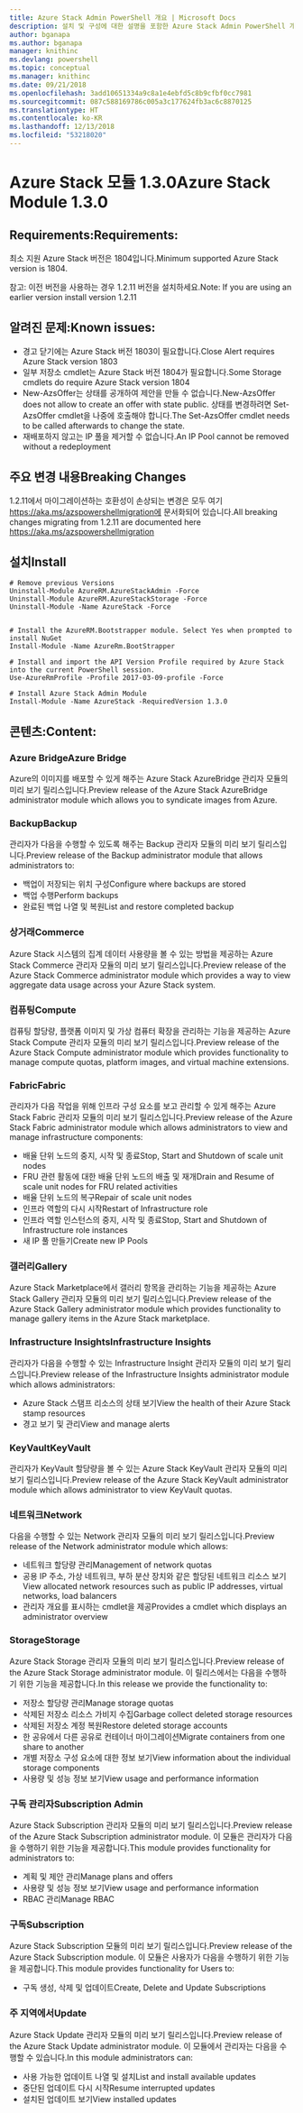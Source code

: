 ```yaml
---
title: Azure Stack Admin PowerShell 개요 | Microsoft Docs
description: 설치 및 구성에 대한 설명을 포함한 Azure Stack Admin PowerShell 개요입니다.
author: bganapa
ms.author: bganapa
manager: knithinc
ms.devlang: powershell
ms.topic: conceptual
ms.manager: knithinc
ms.date: 09/21/2018
ms.openlocfilehash: 3add10651334a9c8a1e4ebfd5c8b9cfbf0cc7981
ms.sourcegitcommit: 087c588169786c005a3c177624fb3ac6c8870125
ms.translationtype: HT
ms.contentlocale: ko-KR
ms.lasthandoff: 12/13/2018
ms.locfileid: "53218020"
---
```

# <a name="azure-stack-module-130"></a><span data-ttu-id="605d2-103">Azure Stack 모듈 1.3.0</span><span class="sxs-lookup"><span data-stu-id="605d2-103">Azure Stack Module 1.3.0</span></span>

## <a name="requirements"></a><span data-ttu-id="605d2-104">Requirements:</span><span class="sxs-lookup"><span data-stu-id="605d2-104">Requirements:</span></span>
<span data-ttu-id="605d2-105">최소 지원 Azure Stack 버전은 1804입니다.</span><span class="sxs-lookup"><span data-stu-id="605d2-105">Minimum supported Azure Stack version is 1804.</span></span>

<span data-ttu-id="605d2-106">참고: 이전 버전을 사용하는 경우 1.2.11 버전을 설치하세요.</span><span class="sxs-lookup"><span data-stu-id="605d2-106">Note: If you are using an earlier version install version 1.2.11</span></span>

## <a name="known-issues"></a><span data-ttu-id="605d2-107">알려진 문제:</span><span class="sxs-lookup"><span data-stu-id="605d2-107">Known issues:</span></span>

- <span data-ttu-id="605d2-108">경고 닫기에는 Azure Stack 버전 1803이 필요합니다.</span><span class="sxs-lookup"><span data-stu-id="605d2-108">Close Alert requires Azure Stack version 1803</span></span>
- <span data-ttu-id="605d2-109">일부 저장소 cmdlet는 Azure Stack 버전 1804가 필요합니다.</span><span class="sxs-lookup"><span data-stu-id="605d2-109">Some Storage cmdlets do require Azure Stack version 1804</span></span>
- <span data-ttu-id="605d2-110">New-AzsOffer는 상태를 공개하여 제안을 만들 수 없습니다.</span><span class="sxs-lookup"><span data-stu-id="605d2-110">New-AzsOffer does not allow to create an offer with state public.</span></span> <span data-ttu-id="605d2-111">상태를 변경하려면 Set-AzsOffer cmdlet을 나중에 호출해야 합니다.</span><span class="sxs-lookup"><span data-stu-id="605d2-111">The Set-AzsOffer cmdlet needs to be called afterwards to change the state.</span></span>
- <span data-ttu-id="605d2-112">재배포하지 않고는 IP 풀을 제거할 수 없습니다.</span><span class="sxs-lookup"><span data-stu-id="605d2-112">An IP Pool cannot be removed without a redeployment</span></span>

## <a name="breaking-changes"></a><span data-ttu-id="605d2-113">주요 변경 내용</span><span class="sxs-lookup"><span data-stu-id="605d2-113">Breaking Changes</span></span>
<span data-ttu-id="605d2-114">1.2.11에서 마이그레이션하는 호환성이 손상되는 변경은 모두 여기 https://aka.ms/azspowershellmigration에 문서화되어 있습니다.</span><span class="sxs-lookup"><span data-stu-id="605d2-114">All breaking changes migrating from 1.2.11 are documented here https://aka.ms/azspowershellmigration</span></span>

## <a name="install"></a><span data-ttu-id="605d2-115">설치</span><span class="sxs-lookup"><span data-stu-id="605d2-115">Install</span></span>
```
# Remove previous Versions
Uninstall-Module AzureRM.AzureStackAdmin -Force
Uninstall-Module AzureRM.AzureStackStorage -Force
Uninstall-Module -Name AzureStack -Force 


# Install the AzureRM.Bootstrapper module. Select Yes when prompted to install NuGet
Install-Module -Name AzureRm.BootStrapper

# Install and import the API Version Profile required by Azure Stack into the current PowerShell session.
Use-AzureRmProfile -Profile 2017-03-09-profile -Force

# Install Azure Stack Admin Module
Install-Module -Name AzureStack -RequiredVersion 1.3.0
```
## <a name="content"></a><span data-ttu-id="605d2-116">콘텐츠:</span><span class="sxs-lookup"><span data-stu-id="605d2-116">Content:</span></span>
### <a name="azure-bridge"></a><span data-ttu-id="605d2-117">Azure Bridge</span><span class="sxs-lookup"><span data-stu-id="605d2-117">Azure Bridge</span></span>
<span data-ttu-id="605d2-118">Azure의 이미지를 배포할 수 있게 해주는 Azure Stack AzureBridge 관리자 모듈의 미리 보기 릴리스입니다.</span><span class="sxs-lookup"><span data-stu-id="605d2-118">Preview release of the Azure Stack AzureBridge administrator module which allows you to syndicate images from Azure.</span></span>

### <a name="backup"></a><span data-ttu-id="605d2-119">Backup</span><span class="sxs-lookup"><span data-stu-id="605d2-119">Backup</span></span>
<span data-ttu-id="605d2-120">관리자가 다음을 수행할 수 있도록 해주는 Backup 관리자 모듈의 미리 보기 릴리스입니다.</span><span class="sxs-lookup"><span data-stu-id="605d2-120">Preview release of the Backup administrator module that allows administrators to:</span></span>
- <span data-ttu-id="605d2-121">백업이 저장되는 위치 구성</span><span class="sxs-lookup"><span data-stu-id="605d2-121">Configure where backups are stored</span></span>
- <span data-ttu-id="605d2-122">백업 수행</span><span class="sxs-lookup"><span data-stu-id="605d2-122">Perform backups</span></span>
- <span data-ttu-id="605d2-123">완료된 백업 나열 및 복원</span><span class="sxs-lookup"><span data-stu-id="605d2-123">List and restore completed backup</span></span>

### <a name="commerce"></a><span data-ttu-id="605d2-124">상거래</span><span class="sxs-lookup"><span data-stu-id="605d2-124">Commerce</span></span>
<span data-ttu-id="605d2-125">Azure Stack 시스템의 집계 데이터 사용량을 볼 수 있는 방법을 제공하는 Azure Stack Commerce 관리자 모듈의 미리 보기 릴리스입니다.</span><span class="sxs-lookup"><span data-stu-id="605d2-125">Preview release of the Azure Stack Commerce administrator module which provides a way to view aggregate data usage across your Azure Stack system.</span></span>

### <a name="compute"></a><span data-ttu-id="605d2-126">컴퓨팅</span><span class="sxs-lookup"><span data-stu-id="605d2-126">Compute</span></span>
<span data-ttu-id="605d2-127">컴퓨팅 할당량, 플랫폼 이미지 및 가상 컴퓨터 확장을 관리하는 기능을 제공하는 Azure Stack Compute 관리자 모듈의 미리 보기 릴리스입니다.</span><span class="sxs-lookup"><span data-stu-id="605d2-127">Preview release of the Azure Stack Compute administrator module which provides functionality to manage compute quotas, platform images, and virtual machine extensions.</span></span>

### <a name="fabric"></a><span data-ttu-id="605d2-128">Fabric</span><span class="sxs-lookup"><span data-stu-id="605d2-128">Fabric</span></span>
<span data-ttu-id="605d2-129">관리자가 다음 작업을 위해 인프라 구성 요소를 보고 관리할 수 있게 해주는 Azure Stack Fabric 관리자 모듈의 미리 보기 릴리스입니다.</span><span class="sxs-lookup"><span data-stu-id="605d2-129">Preview release of the Azure Stack Fabric administrator module which allows administrators to view and manage infrastructure components:</span></span>
- <span data-ttu-id="605d2-130">배율 단위 노드의 중지, 시작 및 종료</span><span class="sxs-lookup"><span data-stu-id="605d2-130">Stop, Start and Shutdown of scale unit nodes</span></span>
- <span data-ttu-id="605d2-131">FRU 관련 활동에 대한 배율 단위 노드의 배출 및 재개</span><span class="sxs-lookup"><span data-stu-id="605d2-131">Drain and Resume of scale unit nodes for FRU related activities</span></span>
- <span data-ttu-id="605d2-132">배율 단위 노드의 복구</span><span class="sxs-lookup"><span data-stu-id="605d2-132">Repair of scale unit nodes</span></span>
- <span data-ttu-id="605d2-133">인프라 역할의 다시 시작</span><span class="sxs-lookup"><span data-stu-id="605d2-133">Restart of Infrastructure role</span></span>
- <span data-ttu-id="605d2-134">인프라 역할 인스턴스의 중지, 시작 및 종료</span><span class="sxs-lookup"><span data-stu-id="605d2-134">Stop, Start and Shutdown of Infrastructure role instances</span></span>
- <span data-ttu-id="605d2-135">새 IP 풀 만들기</span><span class="sxs-lookup"><span data-stu-id="605d2-135">Create new IP Pools</span></span>


### <a name="gallery"></a><span data-ttu-id="605d2-136">갤러리</span><span class="sxs-lookup"><span data-stu-id="605d2-136">Gallery</span></span>
<span data-ttu-id="605d2-137">Azure Stack Marketplace에서 갤러리 항목을 관리하는 기능을 제공하는 Azure Stack Gallery 관리자 모듈의 미리 보기 릴리스입니다.</span><span class="sxs-lookup"><span data-stu-id="605d2-137">Preview release of the Azure Stack Gallery administrator module which provides functionality to manage gallery items in the Azure Stack marketplace.</span></span>

### <a name="infrastructure-insights"></a><span data-ttu-id="605d2-138">Infrastructure Insights</span><span class="sxs-lookup"><span data-stu-id="605d2-138">Infrastructure Insights</span></span>
<span data-ttu-id="605d2-139">관리자가 다음을 수행할 수 있는 Infrastructure Insight 관리자 모듈의 미리 보기 릴리스입니다.</span><span class="sxs-lookup"><span data-stu-id="605d2-139">Preview release of the Infrastructure Insights administrator module which allows administrators:</span></span>
- <span data-ttu-id="605d2-140">Azure Stack 스탬프 리소스의 상태 보기</span><span class="sxs-lookup"><span data-stu-id="605d2-140">View the health of their Azure Stack stamp resources</span></span>
- <span data-ttu-id="605d2-141">경고 보기 및 관리</span><span class="sxs-lookup"><span data-stu-id="605d2-141">View and manage alerts</span></span>

### <a name="keyvault"></a><span data-ttu-id="605d2-142">KeyVault</span><span class="sxs-lookup"><span data-stu-id="605d2-142">KeyVault</span></span>
<span data-ttu-id="605d2-143">관리자가 KeyVault 할당량을 볼 수 있는 Azure Stack KeyVault 관리자 모듈의 미리 보기 릴리스입니다.</span><span class="sxs-lookup"><span data-stu-id="605d2-143">Preview release of the Azure Stack KeyVault administrator module which allows administrator to view KeyVault quotas.</span></span>

### <a name="network"></a><span data-ttu-id="605d2-144">네트워크</span><span class="sxs-lookup"><span data-stu-id="605d2-144">Network</span></span>
<span data-ttu-id="605d2-145">다음을 수행할 수 있는 Network 관리자 모듈의 미리 보기 릴리스입니다.</span><span class="sxs-lookup"><span data-stu-id="605d2-145">Preview release of the Network administrator module which allows:</span></span>
- <span data-ttu-id="605d2-146">네트워크 할당량 관리</span><span class="sxs-lookup"><span data-stu-id="605d2-146">Management of network quotas</span></span>
- <span data-ttu-id="605d2-147">공용 IP 주소, 가상 네트워크, 부하 분산 장치와 같은 할당된 네트워크 리소스 보기</span><span class="sxs-lookup"><span data-stu-id="605d2-147">View allocated network resources such as public IP addresses, virtual networks, load balancers</span></span>
- <span data-ttu-id="605d2-148">관리자 개요를 표시하는 cmdlet을 제공</span><span class="sxs-lookup"><span data-stu-id="605d2-148">Provides a cmdlet which displays an administrator overview</span></span>

### <a name="storage"></a><span data-ttu-id="605d2-149">Storage</span><span class="sxs-lookup"><span data-stu-id="605d2-149">Storage</span></span>
<span data-ttu-id="605d2-150">Azure Stack Storage 관리자 모듈의 미리 보기 릴리스입니다.</span><span class="sxs-lookup"><span data-stu-id="605d2-150">Preview release of the Azure Stack Storage administrator module.</span></span>  <span data-ttu-id="605d2-151">이 릴리스에서는 다음을 수행하기 위한 기능을 제공합니다.</span><span class="sxs-lookup"><span data-stu-id="605d2-151">In this release we provide the functionality to:</span></span>
- <span data-ttu-id="605d2-152">저장소 할당량 관리</span><span class="sxs-lookup"><span data-stu-id="605d2-152">Manage storage quotas</span></span>
- <span data-ttu-id="605d2-153">삭제된 저장소 리소스 가비지 수집</span><span class="sxs-lookup"><span data-stu-id="605d2-153">Garbage collect deleted storage resources</span></span>
- <span data-ttu-id="605d2-154">삭제된 저장소 계정 복원</span><span class="sxs-lookup"><span data-stu-id="605d2-154">Restore deleted storage accounts</span></span>
- <span data-ttu-id="605d2-155">한 공유에서 다른 공유로 컨테이너 마이그레이션</span><span class="sxs-lookup"><span data-stu-id="605d2-155">Migrate containers from one share to another</span></span>
- <span data-ttu-id="605d2-156">개별 저장소 구성 요소에 대한 정보 보기</span><span class="sxs-lookup"><span data-stu-id="605d2-156">View information about the individual storage components</span></span>
- <span data-ttu-id="605d2-157">사용량 및 성능 정보 보기</span><span class="sxs-lookup"><span data-stu-id="605d2-157">View usage and performance information</span></span>

### <a name="subscription-admin"></a><span data-ttu-id="605d2-158">구독 관리자</span><span class="sxs-lookup"><span data-stu-id="605d2-158">Subscription Admin</span></span>
<span data-ttu-id="605d2-159">Azure Stack Subscription 관리자 모듈의 미리 보기 릴리스입니다.</span><span class="sxs-lookup"><span data-stu-id="605d2-159">Preview release of the Azure Stack Subscription administrator module.</span></span>  <span data-ttu-id="605d2-160">이 모듈은 관리자가 다음을 수행하기 위한 기능을 제공합니다.</span><span class="sxs-lookup"><span data-stu-id="605d2-160">This module provides functionality for administrators to:</span></span>
- <span data-ttu-id="605d2-161">계획 및 제안 관리</span><span class="sxs-lookup"><span data-stu-id="605d2-161">Manage plans and offers</span></span>
- <span data-ttu-id="605d2-162">사용량 및 성능 정보 보기</span><span class="sxs-lookup"><span data-stu-id="605d2-162">View usage and performance information</span></span>
- <span data-ttu-id="605d2-163">RBAC 관리</span><span class="sxs-lookup"><span data-stu-id="605d2-163">Manage RBAC</span></span>

### <a name="subscription"></a><span data-ttu-id="605d2-164">구독</span><span class="sxs-lookup"><span data-stu-id="605d2-164">Subscription</span></span>
<span data-ttu-id="605d2-165">Azure Stack Subscription 모듈의 미리 보기 릴리스입니다.</span><span class="sxs-lookup"><span data-stu-id="605d2-165">Preview release of the Azure Stack Subscription module.</span></span>  <span data-ttu-id="605d2-166">이 모듈은 사용자가 다음을 수행하기 위한 기능을 제공합니다.</span><span class="sxs-lookup"><span data-stu-id="605d2-166">This module provides functionality for Users to:</span></span>
- <span data-ttu-id="605d2-167">구독 생성, 삭제 및 업데이트</span><span class="sxs-lookup"><span data-stu-id="605d2-167">Create, Delete and Update Subscriptions</span></span>

### <a name="update"></a><span data-ttu-id="605d2-168">주 지역에서</span><span class="sxs-lookup"><span data-stu-id="605d2-168">Update</span></span>
<span data-ttu-id="605d2-169">Azure Stack Update 관리자 모듈의 미리 보기 릴리스입니다.</span><span class="sxs-lookup"><span data-stu-id="605d2-169">Preview release of the Azure Stack Update administrator module.</span></span>  <span data-ttu-id="605d2-170">이 모듈에서 관리자는 다음을 수행할 수 있습니다.</span><span class="sxs-lookup"><span data-stu-id="605d2-170">In this module administrators can:</span></span>
- <span data-ttu-id="605d2-171">사용 가능한 업데이트 나열 및 설치</span><span class="sxs-lookup"><span data-stu-id="605d2-171">List and install available updates</span></span>
- <span data-ttu-id="605d2-172">중단된 업데이트 다시 시작</span><span class="sxs-lookup"><span data-stu-id="605d2-172">Resume interrupted updates</span></span>
- <span data-ttu-id="605d2-173">설치된 업데이트 보기</span><span class="sxs-lookup"><span data-stu-id="605d2-173">View installed updates</span></span>
